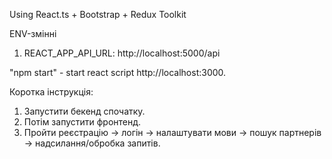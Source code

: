 Using React.ts + Bootstrap + Redux Toolkit

ENV-змінні

1) REACT_APP_API_URL: http://localhost:5000/api

"npm start" - start react script http://localhost:3000.

Коротка інструкція:
1) Запустити бекенд спочатку.
2) Потім запустити фронтенд.
3) Пройти реєстрацію → логін → налаштувати мови → пошук партнерів → надсилання/обробка запитів.
